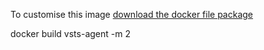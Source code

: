 To customise this image [download the docker file package](/modalitysoftware-docs/releases/latest)

docker build vsts-agent -m 2

